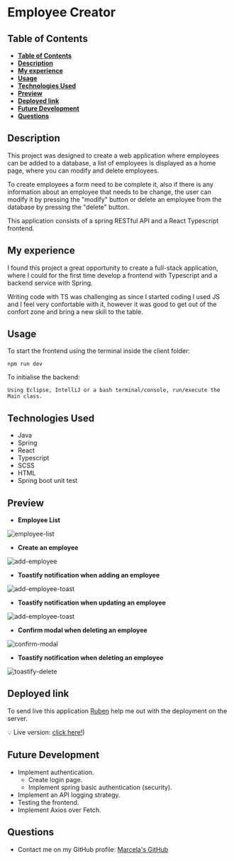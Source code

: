 # Employee Creator 

## **Table of Contents** 

  - [**Table of Contents**](#table-of-contents)
  - [**Description**](#description)
  - [**My experience**](#my-experience)
  - [**Usage**](#usage)
  - [**Technologies Used**](#technologies-used)
  - [**Preview**](#preview)
  - [**Deployed link**](#deployed-link)
  - [**Future Development**](#future-development)
  - [**Questions**](#questions)


## **Description**

This project was designed to create a web application where employees can be added to a database, a list of employees is displayed as a home page, where you can modify and delete employees. 

To create employees a form need to be complete it, also if there is any information about an employee that needs to be change, the user can modify it by pressing the "modify" button or delete an employee from the database by pressing the "delete" button. 

This application consists of a spring RESTful API and a React Typescript frontend.

## **My experience**

I found this project a great opportunity to create a full-stack application, where I could for the first time develop a frontend with Typescript and a backend service with Spring.

Writing code with TS was challenging as since I started coding I used JS and I feel very confortable with it, however it was good to get out of the confort zone and bring a new skill to the table. 


## **Usage**
To start the frontend using the terminal inside the client folder:

```
npm run dev 
```

To initialise the backend:
```
Using Eclipse, IntelliJ or a bash terminal/console, run/execute the Main class. 
```


## **Technologies Used**

* Java
* Spring
* React
* Typescript
* SCSS
* HTML
* Spring boot unit test

## **Preview**

* **Employee List**

![employee-list](./assets/img/employee-list.png)

* **Create an employee**

![add-employee](./assets/img/add-employee.png)

* **Toastify notification when adding an employee**

![add-employee-toast](./assets/img/toastify-add-employee.png)

* **Toastify notification when updating an employee**

![add-employee-toast](./assets/img/toastify-update-employee.png)

* **Confirm modal when deleting an employee**

![confirm-modal](./assets/img/confirm-modal.png)

* **Toastify notification when deleting an employee**

![toastify-delete](./assets/img/toastify-delete.png)

## **Deployed link**

To send live this application [Ruben](https://github.com/arg2009) help me out with the deployment on the server.

💡 Live version: [click here!](https://employee-creator.apps.marcelamejia.xyz/))

## **Future Development**

* Implement authentication.
  * Create login page.
  * Implement spring basic authentication (security). 
* Implement an API logging strategy.
* Testing the frontend.
* Implement Axios over Fetch.

## **Questions**

* Contact me on my GitHub profile: [Marcela's GitHub](https://github.com/marcelamejiao)
